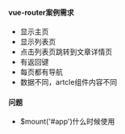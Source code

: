 #### vue-router案例需求
* 显示主页
* 显示列表页
* 点击列表页跳转到文章详情页
* 有返回键
* 每页都有导航
* 数据不同，artcle组件内容不同

#### 问题
* $mount('#app')什么时候使用

